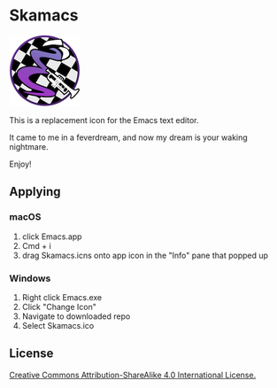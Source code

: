 # Skamacs

![emacs logo with checkered background, a hat, and a trumpet](images/Skamacs_128.png)

This is a replacement icon for the Emacs text editor.

It came to me in a feverdream, and now my dream is your waking nightmare.

Enjoy!

## Applying

### macOS

1. click Emacs.app
2. Cmd + i
3. drag Skamacs.icns onto app icon in the "Info" pane that popped up

### Windows

1. Right click Emacs.exe
2. Click "Change Icon"
3. Navigate to downloaded repo
4. Select Skamacs.ico


## License

[Creative Commons Attribution-ShareAlike 4.0 International License.](http://creativecommons.org/licenses/by-sa/4.0/)
